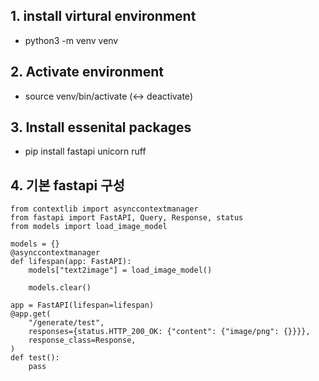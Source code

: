 ## 1. install virtural environment

- python3 -m venv venv

## 2. Activate environment

- source venv/bin/activate    (<-> deactivate)

## 3. Install essenital packages

- pip install fastapi unicorn ruff

## 4. 기본 fastapi 구성
```
from contextlib import asynccontextmanager
from fastapi import FastAPI, Query, Response, status
from models import load_image_model

models = {}
@asynccontextmanager
def lifespan(app: FastAPI):
    models["text2image"] = load_image_model()

    models.clear()
    
app = FastAPI(lifespan=lifespan)
@app.get(
    "/generate/test",
    responses={status.HTTP_200_OK: {"content": {"image/png": {}}}},
    response_class=Response,
)
def test():
    pass
```

